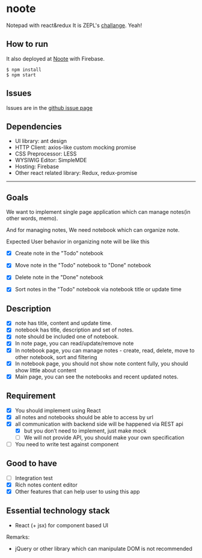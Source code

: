 # noote
Notepad with react&redux
It is ZEPL's [challange](https://github.com/ZEPL/front-end-challenge/tree/master/notes-app). Yeah!

## How to run
It also deployed at [Noote](https://nootebook-zepl.firebaseapp.com/) with Firebase.
```
$ npm install
$ npm start
```

## Issues
Issues are in the [github issue page](https://github.com/milooy/noote/issues/)

## Dependencies
- UI library: ant design
- HTTP Client: axios-like custom mocking promise
- CSS Preprocessor: LESS
- WYSIWIG Editor: SimpleMDE
- Hosting: Firebase
- Other react related library: Redux, redux-promise

---

## Goals
We want to implement single page application which can manage notes(in other words, memo).

And for managing notes, We need notebook which can organize note.

Expected User behavior in organizing note will be like this

 - [x] Create note in the "Todo" notebook
 - [x] Move note in the "Todo" notebook to "Done" notebook
 - [x] Delete note in the "Done" notebook
 - [x] Sort notes in the "Todo" notebook via notebook title or update time


## Description
- [x] note has title, content and update time.
- [x] notebook has title, description and set of notes.
- [x] note should be included one of notebook.
- [x] In note page, you can read/update/remove note
- [x] In notebook page, you can manage notes - create, read, delete, move to other notebook, sort and filtering
- [x] In notebook page, you should not show note content fully, you should show little about content
- [x] Main page, you can see the notebooks and recent updated notes.

## Requirement
- [x] You should implement using React
- [x] all notes and notebooks should be able to access by url
- [x] all communication with backend side will be happened via REST api
    - [x] but you don’t need to implement, just make mock
    - [ ] We will not provide API, you should make your own specification
- [ ] You need to write test against component

## Good to have
- [ ] Integration test
- [x] Rich notes content editor
- [x] Other features that can help user to using this app

## Essential technology stack
- React (+ jsx) for component based UI

Remarks:
+ jQuery or other library which can manipulate DOM is not recommended